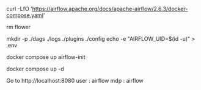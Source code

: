 curl -LfO 'https://airflow.apache.org/docs/apache-airflow/2.6.3/docker-compose.yaml'

rm flower

mkdir -p ./dags ./logs ./plugins ./config
echo -e "AIRFLOW_UID=$(id -u)" > .env

docker compose up airflow-init

docker compose up -d

Go to http://localhost:8080
user : airflow
mdp : airflow